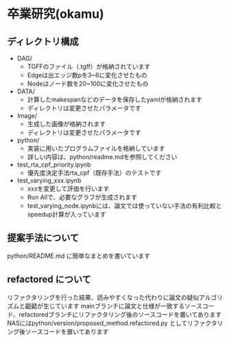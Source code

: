 # 卒業研究(okamu)

## ディレクトリ構成
- DAG/
  - TGFFのファイル（.tgff）が格納されています
  - Edgeは出エッジ数pを3~6に変化させたもの
  - Nodeはノード数を20~100に変化させたもの
- DATA/
  - 計算したmakespanなどのデータを保存したyamlが格納されます
  - ディレクトリは変更させたパラメータです
- Image/
  - 生成した画像が格納されます
  - ディレクトリは変更させたパラメータです
- python/
  - 実装に用いたプログラムファイルを格納しています
  - 詳しい内容は、python/readme.mdを参照してください
- test_rta_cpf_priority.ipynb
  - 優先度決定手法rta_cpf（既存手法）のテストです
- test_varying_xxx.ipynb
  - xxxを変更して評価を行います
  - Run Allで、必要なグラフが生成されます
  - test_varying_node.ipynbには、論文では使っていない手法の有利比較とspeedup計算が入っています

## 提案手法について
python/README.md に簡単なまとめを書いています

## refactored について
リファクタリングを行った結果、読みやすくなった代わりに論文の疑似アルゴリズムと齟齬が生じています
mainブランチに論文と仕様が一致するソースコード、refactoredブランチにリファクタリング後のソースコードを置いてあります
NASにはpython/version/proposed_method.refactored.py としてリファクタリング後ソースコードを置いてあります
